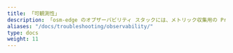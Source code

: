 ```yaml
---
title: 「可観測性」
description: 「osm-edge のオブザーバビリティ スタックには、メトリック収集用の Prometheus、メトリック視覚化用の Grafana、トレース用の Jaeger、およびユーザー定義のエンドポイントへのログ転送用の Fluent Bit が含まれています。」
aliases: "/docs/troubleshooting/observability/"
type: docs
weight: 11
---
```

